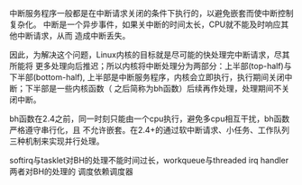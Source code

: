 中断服务程序一般都是在中断请求关闭的条件下执行的，以避免嵌套而使中断控制复杂化。
中断是一个异步事件，如果关中断的时间太长，CPU就不能及时响应其他中断请求，从而
造成中断丢失。

因此，为解决这个问题，Linux内核的目标就是尽可能的快处理完中断请求，尽其所能将
更多处理向后推迟；所以内核将中断处理分为两部分：上半部(top-half)与下半部(bottom-half),
上半部是中断服务程序，内核会立即执行，执行期间关闭中断；下半部是一些内核函数（
之后简称为bh函数）后续再作处理，处理期间不关闭中断。


bh函数在2.4之前，同一时刻只能由一个cpu执行，避免多cpu相互干扰，bh函数严格遵守串行化，且
不允许嵌套。在2.4+的通过软中断请求、小任务、工作队列三种机制来实现并行处理。

softirq与tasklet对BH的处理不能时间过长，workqueue与threaded irq handler两者对BH的处理的
调度依赖调度器
